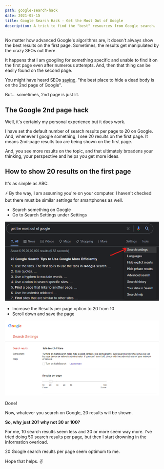 ```yaml
---
path: google-search-hack
date: 2021-05-15
title: Google Search Hack - Get the Most Out of Google
description: A trick to find the "best" resources from Google search.
---
```


No matter how advanced Google's algorithms are, it doesn't always show the best results on the first page. Sometimes, the results get manipulated by the crazy SEOs out there.

It happens that I am googling for something specific and unable to find it on the first page even after numerous attempts. And, then that thing can be easily found on the second page.

You might have heard SEOs [saying](https://www.theleverageway.com/blog/real-deal-with-bob-kehoe-best-place-to-hide-a-dead-body/), "the best place to hide a dead body is on the 2nd page of Google".

But... sometimes, 2nd page is just lit.

## The Google 2nd page hack

Well, it's certainly my personal experience but it does work.

I have set the default number of search results per page to 20 on Google. And, whenever I google something, I see 20 results on the first page. It means 2nd-page results too are being shown on the first page.

And, you see more results on the topic, and that ultimately broadens your thinking, your perspective and helps you get more ideas.

## How to show 20 results on the first page

It's as simple as ABC.

⚡ By the way, I am assuming you're on your computer. I haven't checked but there must be similar settings for smartphones as well.

-   Search something on Google
-   Go to Search Settings under Settings

![Google Search Settings](../assets/google-search-settings.png)

-   Increase the Results per page option to 20 from 10
-   Scroll down and save the page

![20 Google Search Results Per Page](../assets/20-results-per-page-google.png)

Done!

Now, whatever you search on Google, 20 results will be shown.

**So, why just 20? why not 30 or 100?**

For me, 10 search results seem less and 30 or more seem way more. I've tried doing 50 search results per page, but then I start drowning in the information overload.

20 Google search results per page seem optimum to me.

Hope that helps. ✌